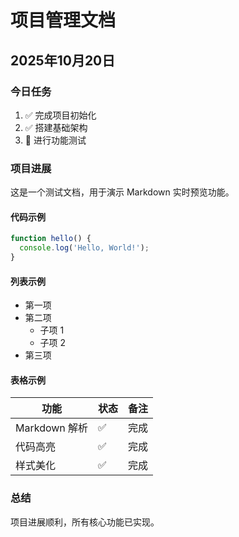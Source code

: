 # 项目管理文档

## 2025年10月20日

### 今日任务

1. ✅ 完成项目初始化
2. ✅ 搭建基础架构
3. 🔄 进行功能测试

### 项目进展

这是一个测试文档，用于演示 Markdown 实时预览功能。

#### 代码示例

```javascript
function hello() {
  console.log('Hello, World!');
}
```

#### 列表示例

- 第一项
- 第二项
  - 子项 1
  - 子项 2
- 第三项

#### 表格示例

| 功能 | 状态 | 备注 |
|------|------|------|
| Markdown 解析 | ✅ | 完成 |
| 代码高亮 | ✅ | 完成 |
| 样式美化 | ✅ | 完成 |

### 总结

项目进展顺利，所有核心功能已实现。
